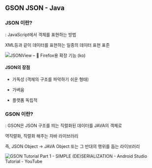 ## GSON JSON - Java

### JSON 이란?

: JavaScript에서 객체를 표현하는 방법

 XML등과 같이 데이터를 표현하는 일종의 데이터 표현 표준

![JSONView – 🦊 Firefox용 확장 기능 (ko)](https://addons.mozilla.org/user-media/previews/full/29/29967.png?modified=1622132517)

#### JSON의 장점

- 가독성 (객체의 구조를 파악하기 쉬운 형태)

- 가벼움
- 플랫폼 독립적



### GSON 이란?

: GSON은 JSON 구조를 띄는 직렬화된 데이터를 JAVA의 객체로 

역직렬화, 직렬화 해주는 자바 라이브러리

즉,  JSON Object -> JAVA Object 또는 그 반대의 행위를 돕는 라이브러리



![GSON Tutorial Part 1 - SIMPLE (DE)SERIALIZATION - Android Studio Tutorial -  YouTube](https://i.ytimg.com/vi/f-kcvxYZrB4/maxresdefault.jpg)


